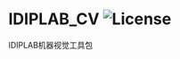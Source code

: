 # IDIPLAB_CV ![License](https://img.shields.io/github/license/mashape/apistatus.svg)
IDIPLAB机器视觉工具包
